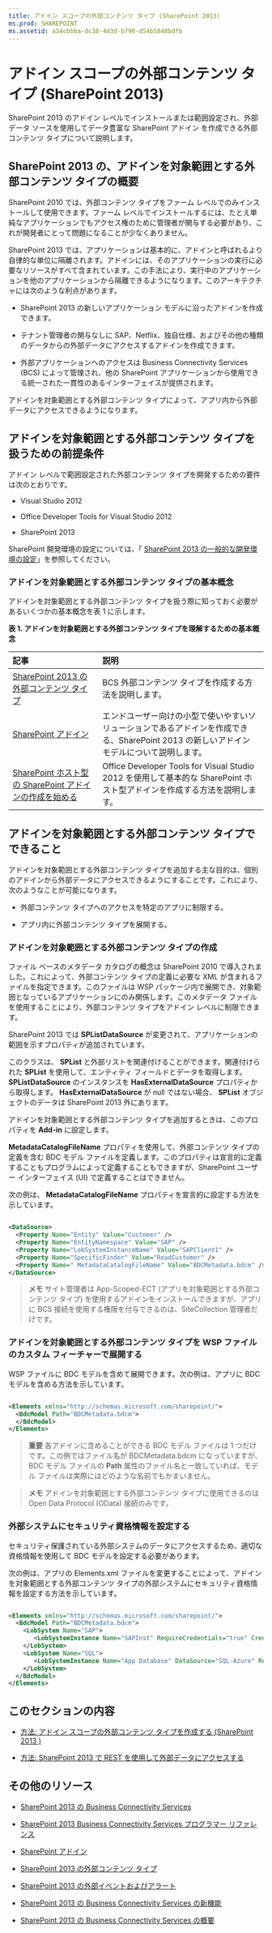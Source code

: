 ```yaml
---
title: アドイン スコープの外部コンテンツ タイプ (SharePoint 2013)
ms.prod: SHAREPOINT
ms.assetid: a34cbbba-dc38-4d3d-b796-d54b5848bdfb
---
```



# アドイン スコープの外部コンテンツ タイプ (SharePoint 2013)
SharePoint 2013 のアドイン レベルでインストールまたは範囲設定され、外部データ ソースを使用してデータ豊富な SharePoint アドイン を作成できる外部コンテンツ タイプについて説明します。
## SharePoint 2013 の、アドインを対象範囲とする外部コンテンツ タイプの概要
<a name="Appscopedect_overview"> </a>

SharePoint 2010 では、外部コンテンツ タイプをファーム レベルでのみインストールして使用できます。ファーム レベルでインストールするには、たとえ単純なアプリケーションでもアクセス権のために管理者が関与する必要があり、これが開発者にとって問題になることが少なくありません。
  
    
    
SharePoint 2013 では、アプリケーションは基本的に、アドインと呼ばれるより自律的な単位に隔離されます。アドインには、そのアプリケーションの実行に必要なリソースがすべて含まれています。この手法により、実行中のアプリケーションを他のアプリケーションから隔離できるようになります。このアーキテクチャには次のような利点があります。
  
    
    

- SharePoint 2013 の新しいアプリケーション モデルに沿ったアドインを作成できます。
    
  
- テナント管理者の関与なしに SAP、Netflix、独自仕様、およびその他の種類のデータからの外部データにアクセスするアドインを作成できます。
    
  
- 外部アプリケーションへのアクセスは Business Connectivity Services (BCS) によって管理され、他の SharePoint アプリケーションから使用できる統一された一貫性のあるインターフェイスが提供されます。
    
  
アドインを対象範囲とする外部コンテンツ タイプによって、アプリ内から外部データにアクセスできるようになります。
  
    
    

## アドインを対象範囲とする外部コンテンツ タイプを扱うための前提条件
<a name="Appscopedect_Prereq"> </a>

アドイン レベルで範囲設定された外部コンテンツ タイプを開発するための要件は次のとおりです。
  
    
    

- Visual Studio 2012
    
  
- Office Developer Tools for Visual Studio 2012
    
  
- SharePoint 2013
    
  
SharePoint 開発環境の設定については、「 [SharePoint 2013 の一般的な開発環境の設定](set-up-a-general-development-environment-for-sharepoint-2013.md)」を参照してください。
  
    
    

### アドインを対象範囲とする外部コンテンツ タイプの基本概念

アドインを対象範囲とする外部コンテンツ タイプを扱う際に知っておく必要があるいくつかの基本概念を表 1 に示します。
  
    
    

**表 1. アドインを対象範囲とする外部コンテンツ タイプを理解するための基本概念**


|**記事**|**説明**|
|:-----|:-----|
| [SharePoint 2013 の外部コンテンツ タイプ](external-content-types-in-sharepoint-2013.md) <br/> |BCS 外部コンテンツ タイプを作成する方法を説明します。  <br/> |
| [SharePoint アドイン](http://msdn.microsoft.com/library/cd1eda9e-8e54-4223-93a9-a6ea0d18df70%28Office.15%29.aspx) <br/> |エンドユーザー向けの小型で使いやすいソリューションであるアドインを作成できる、SharePoint 2013 の新しいアドイン モデルについて説明します。  <br/> |
| [SharePoint ホスト型の SharePoint アドインの作成を始める](http://msdn.microsoft.com/library/1b992485-6efe-4ea4-a18c-221689b0b66f%28Office.15%29.aspx) <br/> |Office Developer Tools for Visual Studio 2012 を使用して基本的な SharePoint ホスト型アドインを作成する方法を説明します。  <br/> |
   

## アドインを対象範囲とする外部コンテンツ タイプでできること
<a name="Appscopedect_Tasks"> </a>

アドインを対象範囲とする外部コンテンツ タイプを追加する主な目的は、個別のアドインから外部データにアクセスできるようにすることです。これにより、次のようなことが可能になります。 
  
    
    

- 外部コンテンツ タイプへのアクセスを特定のアプリに制限する。
    
  
- アプリ内に外部コンテンツ タイプを展開する。
    
  

### アドインを対象範囲とする外部コンテンツ タイプの作成
<a name="Appscopedect_createect"> </a>

ファイル ベースのメタデータ カタログの概念は SharePoint 2010 で導入されました。これによって、外部コンテンツ タイプの定義に必要な XML が含まれるファイルを指定できます。このファイルは WSP パッケージ内で展開でき、対象範囲となっているアプリケーションにのみ関係します。このメタデータ ファイルを使用することにより、外部コンテンツ タイプをアドイン レベルに制限できます。
  
    
    
SharePoint 2013 では **SPListDataSource** が変更されて、アプリケーションの範囲を示すプロパティが追加されています。
  
    
    
このクラスは、 **SPList** と外部リストを関連付けることができます。関連付けられた **SPList** を使用して、エンティティ フィールドとデータを取得します。 **SPListDataSource** のインスタンスを **HasExternalDataSource** プロパティから取得します。 **HasExternalDataSource** が null ではない場合、 **SPList** オブジェクトのデータは SharePoint 2013 外にあります。
  
    
    
アドインを対象範囲とする外部コンテンツ タイプを追加するときは、このプロパティを **Add-in** に設定します。
  
    
    
 **MetadataCatalogFileName** プロパティを使用して、外部コンテンツ タイプの定義を含む BDC モデル ファイルを定義します。このプロパティは宣言的に定義することもプログラムによって定義することもできますが、SharePoint ユーザー インターフェイス (UI) で定義することはできません。
  
    
    
次の例は、 **MetadataCatalogFileName** プロパティを宣言的に設定する方法を示しています。
  
    
    



```XML

<DataSource>
  <Property Name="Entity" Value="Customer" />
  <Property Name="EntityNamespace" Value="SAP" />
  <Property Name="LobSystemInstanceName" Value="SAPClient1" />
  <Property Name="SpecificFinder" Value="ReadCustomer" />
  <Property Name=" MetadataCatalogFileName" Value="BDCMetadata.bdcm" />
</DataSource>
```


> **メモ**
> サイト管理者は App-Scoped-ECT (アプリを対象範囲とする外部コンテンツ タイプ) を使用するアドインをインストールできますが、アプリに BCS 接続を使用する権限を付与できるのは、SiteCollection 管理者だけです。 
  
    
    


### アドインを対象範囲とする外部コンテンツ タイプを WSP ファイルのカスタム フィーチャーで展開する
<a name="Appscopedect_deployect"> </a>

WSP ファイルに BDC モデルを含めて展開できます。次の例は、アプリに BDC モデルを含める方法を示しています。
  
    
    

```XML

<Elements xmlns="http://schemas.microsoft.com/sharepoint/">
  <BdcModel Path="BDCMetadata.bdcm">
  </BdcModel>
</Elements>

```


> **重要**
> 各アドインに含めることができる BDC モデル ファイルは 1 つだけです。この例ではファイル名が BDCMetadata.bdcm になっていますが、BDC モデル ファイルの **Path** 属性のファイル名と一致していれば、モデル ファイルは実際にはどのような名前でもかまいません。
  
    
    


> **メモ**
> アドインを対象範囲とする外部コンテンツ タイプに使用できるのは Open Data Protocol (OData) 接続のみです。 
  
    
    


### 外部システムにセキュリティ資格情報を設定する
<a name="Appscopedect_deployect"> </a>

セキュリティ保護されている外部システムのデータにアクセスするため、適切な資格情報を使用して BDC モデルを設定する必要があります。
  
    
    
次の例は、アプリの Elements.xml ファイルを変更することによって、アドインを対象範囲とする外部コンテンツ タイプの外部システムにセキュリティ資格情報を設定する方法を示しています。
  
    
    



```XML

<Elements xmlns="http://schemas.microsoft.com/sharepoint/">
  <BdcModel Path="BDCMetadata.bdcm">
    <LobSystem Name="SAP">
       <LobSystemInstance Name="SAPInst" RequireCredentials="true" CredentialsDescription="Credentials to connect to SAP"/>
    </LobSystem>
    <LobSystem Name="SQL">
       <LobSystemInstance Name="App Database" DataSource="SQL-Azure" RequireCredentials="true" />
    </LobSystem>
  </BdcModel>
</Elements>

```


## このセクションの内容
<a name="Appscopedect_inthissection"> </a>


-  [方法: アドイン スコープの外部コンテンツ タイプを作成する (SharePoint 2013 )](how-to-create-an-add-in-scoped-external-content-type-in-sharepoint-2013.md)
    
  
-  [方法: SharePoint 2013 で REST を使用して外部データにアクセスする](how-to-access-external-data-with-rest-in-sharepoint-2013.md)
    
  

## その他のリソース
<a name="Appscopedect_Addres"> </a>


-  [SharePoint 2013 の Business Connectivity Services](business-connectivity-services-in-sharepoint-2013.md)
    
  
-  [SharePoint 2013 Business Connectivity Services プログラマー リファレンス](business-connectivity-services-programmers-reference-for-sharepoint-2013.md)
    
  
-  [SharePoint アドイン](http://msdn.microsoft.com/library/cd1eda9e-8e54-4223-93a9-a6ea0d18df70%28Office.15%29.aspx)
    
  
-  [SharePoint 2013 の外部コンテンツ タイプ](external-content-types-in-sharepoint-2013.md)
    
  
-  [SharePoint 2013 の外部イベントおよびアラート](external-events-and-alerts-in-sharepoint-2013.md)
    
  
-  [SharePoint 2013 の Business Connectivity Services の新機能](what-s-new-in-business-connectivity-services-in-sharepoint-2013.md)
    
  
-  [SharePoint 2013 の Business Connectivity Services の概要](get-started-with-business-connectivity-services-in-sharepoint-2013.md)
    
  

